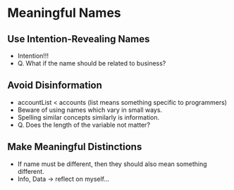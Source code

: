 # Meaningful Names
## Use Intention-Revealing Names
- Intention!!!
- Q. What if the name should be related to business?

## Avoid Disinformation
- accountList < accounts (list means something specific to programmers)
- Beware of using names which vary in small ways.
- Spelling similar concepts similarly is information.
- Q. Does the length of the variable not matter?

## Make Meaningful Distinctions
- If name must be different, then they should also mean something different.
- Info, Data -> reflect on myself...
